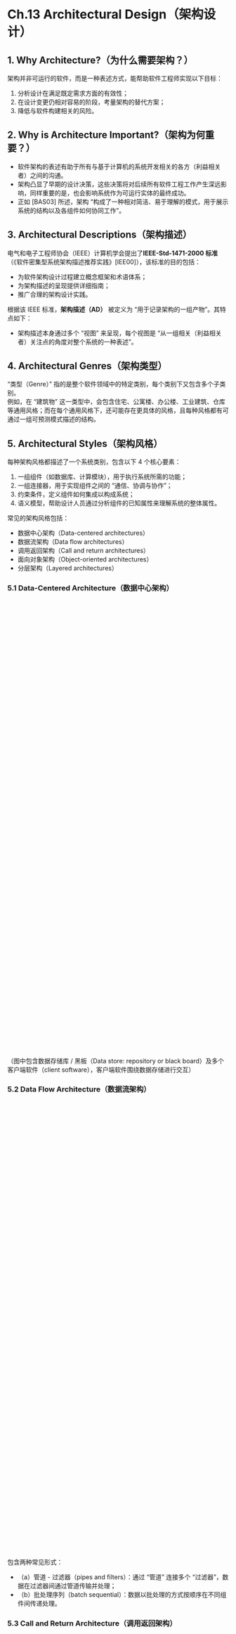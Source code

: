 # Ch.13 Architectural Design（架构设计）

## 1. Why Architecture?（为什么需要架构？）

架构并非可运行的软件，而是一种表述方式，能帮助软件工程师实现以下目标：

  

1. 分析设计在满足既定需求方面的有效性；
2. 在设计变更仍相对容易的阶段，考量架构的替代方案；
3. 降低与软件构建相关的风险。

## 2. Why is Architecture Important?（架构为何重要？）

- 软件架构的表述有助于所有与基于计算机的系统开发相关的各方（利益相关者）之间的沟通。
- 架构凸显了早期的设计决策，这些决策将对后续所有软件工程工作产生深远影响，同样重要的是，也会影响系统作为可运行实体的最终成功。
- 正如 [BAS03] 所述，架构 “构成了一种相对简洁、易于理解的模式，用于展示系统的结构以及各组件如何协同工作”。

## 3. Architectural Descriptions（架构描述）

电气和电子工程师协会（IEEE）计算机学会提出了**IEEE-Std-1471-2000 标准**（《软件密集型系统架构描述推荐实践》[IEE00]），该标准的目的包括：

  

- 为软件架构设计过程建立概念框架和术语体系；
- 为架构描述的呈现提供详细指南；
- 推广合理的架构设计实践。

  

根据该 IEEE 标准，**架构描述（AD）** 被定义为 “用于记录架构的一组产物”。其特点如下：

  

- 架构描述本身通过多个 “视图” 来呈现，每个视图是 “从一组相关（利益相关者）关注点的角度对整个系统的一种表述”。

## 4. Architectural Genres（架构类型）

“类型（Genre）” 指的是整个软件领域中的特定类别，每个类别下又包含多个子类别。  
例如，在 “建筑物” 这一类型中，会包含住宅、公寓楼、办公楼、工业建筑、仓库等通用风格；而在每个通用风格下，还可能存在更具体的风格，且每种风格都有可通过一组可预测模式描述的结构。

## 5. Architectural Styles（架构风格）

每种架构风格都描述了一个系统类别，包含以下 4 个核心要素：

  

1. 一组组件（如数据库、计算模块），用于执行系统所需的功能；
2. 一组连接器，用于实现组件之间的 “通信、协调与协作”；
3. 约束条件，定义组件如何集成以构成系统；
4. 语义模型，帮助设计人员通过分析组件的已知属性来理解系统的整体属性。

  

常见的架构风格包括：

  

- 数据中心架构（Data-centered architectures）
- 数据流架构（Data flow architectures）
- 调用返回架构（Call and return architectures）
- 面向对象架构（Object-oriented architectures）
- 分层架构（Layered architectures）

### 5.1 Data-Centered Architecture（数据中心架构）

![](data:image/svg+xml,%3csvg%20xmlns=%27http://www.w3.org/2000/svg%27%20version=%271.1%27%20width=%27400%27%20height=%27256%27/%3e)![数据中心架构图](data:image/svg+xml;base64,PHN2ZyB3aWR0aD0iNDAwIiBoZWlnaHQ9IjI1NiIgdmVyc2lvbj0iMS4xIiB4bWxucz0iaHR0cDovL3d3dy53My5vcmcvMjAwMC9zdmciPjwvc3ZnPg==)![](data:image/svg+xml,%3csvg%20xmlns=%27http://www.w3.org/2000/svg%27%20version=%271.1%27%20width=%27400%27%20height=%27256%27/%3e)![image](data:image/svg+xml;base64,PHN2ZyB3aWR0aD0iNDAwIiBoZWlnaHQ9IjI1NiIgdmVyc2lvbj0iMS4xIiB4bWxucz0iaHR0cDovL3d3dy53My5vcmcvMjAwMC9zdmciPjwvc3ZnPg==)

  
（图中包含数据存储库 / 黑板（Data store: repository or black board）及多个客户端软件（client software），客户端软件围绕数据存储进行交互）

### 5.2 Data Flow Architecture（数据流架构）

![](data:image/svg+xml,%3csvg%20xmlns=%27http://www.w3.org/2000/svg%27%20version=%271.1%27%20width=%27400%27%20height=%27256%27/%3e)![数据流架构图](data:image/svg+xml;base64,PHN2ZyB3aWR0aD0iNDAwIiBoZWlnaHQ9IjI1NiIgdmVyc2lvbj0iMS4xIiB4bWxucz0iaHR0cDovL3d3dy53My5vcmcvMjAwMC9zdmciPjwvc3ZnPg==)![](data:image/svg+xml,%3csvg%20xmlns=%27http://www.w3.org/2000/svg%27%20version=%271.1%27%20width=%27400%27%20height=%27256%27/%3e)![image](data:image/svg+xml;base64,PHN2ZyB3aWR0aD0iNDAwIiBoZWlnaHQ9IjI1NiIgdmVyc2lvbj0iMS4xIiB4bWxucz0iaHR0cDovL3d3dy53My5vcmcvMjAwMC9zdmciPjwvc3ZnPg==)

  
包含两种常见形式：

  

- （a）管道 - 过滤器（pipes and filters）：通过 “管道” 连接多个 “过滤器”，数据在过滤器间通过管道传输并处理；
- （b）批处理序列（batch sequential）：数据以批处理的方式按顺序在不同组件间传递处理。

### 5.3 Call and Return Architecture（调用返回架构）

![](data:image/svg+xml,%3csvg%20xmlns=%27http://www.w3.org/2000/svg%27%20version=%271.1%27%20width=%27400%27%20height=%27256%27/%3e)![调用返回架构图](data:image/svg+xml;base64,PHN2ZyB3aWR0aD0iNDAwIiBoZWlnaHQ9IjI1NiIgdmVyc2lvbj0iMS4xIiB4bWxucz0iaHR0cDovL3d3dy53My5vcmcvMjAwMC9zdmciPjwvc3ZnPg==)![](data:image/svg+xml,%3csvg%20xmlns=%27http://www.w3.org/2000/svg%27%20version=%271.1%27%20width=%27400%27%20height=%27256%27/%3e)![image](data:image/svg+xml;base64,PHN2ZyB3aWR0aD0iNDAwIiBoZWlnaHQ9IjI1NiIgdmVyc2lvbj0iMS4xIiB4bWxucz0iaHR0cDovL3d3dy53My5vcmcvMjAwMC9zdmciPjwvc3ZnPg==)

  
（图中展示了调用的 “扇出（fan-out）”“扇入（fan-in）”、调用深度（depth）和宽度（width）等特性，体现了组件间的调用关系）

### 5.4 Layered Architecture（分层架构）

![](data:image/svg+xml,%3csvg%20xmlns=%27http://www.w3.org/2000/svg%27%20version=%271.1%27%20width=%27400%27%20height=%27256%27/%3e)![分层架构图](data:image/svg+xml;base64,PHN2ZyB3aWR0aD0iNDAwIiBoZWlnaHQ9IjI1NiIgdmVyc2lvbj0iMS4xIiB4bWxucz0iaHR0cDovL3d3dy53My5vcmcvMjAwMC9zdmciPjwvc3ZnPg==)![](data:image/svg+xml,%3csvg%20xmlns=%27http://www.w3.org/2000/svg%27%20version=%271.1%27%20width=%27400%27%20height=%27256%27/%3e)![image](data:image/svg+xml;base64,PHN2ZyB3aWR0aD0iNDAwIiBoZWlnaHQ9IjI1NiIgdmVyc2lvbj0iMS4xIiB4bWxucz0iaHR0cDovL3d3dy53My5vcmcvMjAwMC9zdmciPjwvc3ZnPg==)

  
（图中展示了不同层级的组件（components），各层级按特定规则交互，上层组件通常依赖下层组件提供的服务）

## 6. Architectural Patterns（架构模式）

架构模式针对系统设计中的特定问题场景提供解决方案，常见模式如下：

### 6.1 并发模式（Concurrency）

适用于需模拟并行方式处理多个任务的应用场景，常见模式：

  

- 操作系统进程管理模式（operating system process management pattern）
- 任务调度器模式（task scheduler pattern）

### 6.2 持久化模式（Persistence）

“持久化” 指数据在创建它的进程执行结束后仍能保留，常见模式：

  

- 数据库管理系统模式：将数据库管理系统（DBMS）的存储和检索能力应用于应用架构；
- 应用级持久化模式：在应用架构中内置持久化功能。

### 6.3 分布式模式（Distribution）

解决分布式环境中系统或系统内组件间的通信方式问题，核心模式：

  

- 中介者模式（Broker）：“中介者” 作为客户端组件与服务器组件之间的 “中间人”，协调两者的通信。

## 7. Architectural Design（架构设计流程）

架构设计需遵循以下关键步骤：

### 7.1 明确软件上下文（Place Software into Context）

设计需定义与软件交互的外部实体（其他系统、设备、人员）以及交互的性质。

### 7.2 识别架构原型（Identify Architectural Archetypes）

“原型（Archetype）” 是一种抽象（类似类），代表系统行为的一个元素。

### 7.3 定义并细化组件结构（Define & Refine Component Structure）

设计人员通过定义和细化实现每个原型的软件组件，明确系统的结构。

#### 7.3.1 Architectural Context（架构上下文）

![](data:image/svg+xml,%3csvg%20xmlns=%27http://www.w3.org/2000/svg%27%20version=%271.1%27%20width=%27400%27%20height=%27256%27/%3e)![SafeHome架构上下文图](data:image/svg+xml;base64,PHN2ZyB3aWR0aD0iNDAwIiBoZWlnaHQ9IjI1NiIgdmVyc2lvbj0iMS4xIiB4bWxucz0iaHR0cDovL3d3dy53My5vcmcvMjAwMC9zdmciPjwvc3ZnPg==)![](data:image/svg+xml,%3csvg%20xmlns=%27http://www.w3.org/2000/svg%27%20version=%271.1%27%20width=%27400%27%20height=%27256%27/%3e)![image](data:image/svg+xml;base64,PHN2ZyB3aWR0aD0iNDAwIiBoZWlnaHQ9IjI1NiIgdmVyc2lvbj0iMS4xIiB4bWxucz0iaHR0cDovL3d3dy53My5vcmcvMjAwMC9zdmciPjwvc3ZnPg==)

  
（以 SafeHome 安全系统为例，展示了目标系统（target system: SafeHome surveillance Security Function）与外部实体如互联网产品控制面板（Internet-based Product control panel）、房主（homeowner）、传感器（sensors）等的交互关系）

#### 7.3.2 Archetypes（原型示例）

![](data:image/svg+xml,%3csvg%20xmlns=%27http://www.w3.org/2000/svg%27%20version=%271.1%27%20width=%27400%27%20height=%27256%27/%3e)![SafeHome安全功能原型UML图](data:image/svg+xml;base64,PHN2ZyB3aWR0aD0iNDAwIiBoZWlnaHQ9IjI1NiIgdmVyc2lvbj0iMS4xIiB4bWxucz0iaHR0cDovL3d3dy53My5vcmcvMjAwMC9zdmciPjwvc3ZnPg==)![](data:image/svg+xml,%3csvg%20xmlns=%27http://www.w3.org/2000/svg%27%20version=%271.1%27%20width=%27400%27%20height=%27256%27/%3e)![image](data:image/svg+xml;base64,PHN2ZyB3aWR0aD0iNDAwIiBoZWlnaHQ9IjI1NiIgdmVyc2lvbj0iMS4xIiB4bWxucz0iaHR0cDovL3d3dy53My5vcmcvMjAwMC9zdmciPjwvc3ZnPg==)

  
（图 10.7：SafeHome 安全功能原型的 UML 关系图（改编自 [BOS00]），包含控制器（Controller）、节点（Node）、检测器（Detector）、指示器（Indicator）等原型及其通信关系）

#### 7.3.3 Component Structure（组件结构）

![](data:image/svg+xml,%3csvg%20xmlns=%27http://www.w3.org/2000/svg%27%20version=%271.1%27%20width=%27400%27%20height=%27256%27/%3e)![组件结构图](data:image/svg+xml;base64,PHN2ZyB3aWR0aD0iNDAwIiBoZWlnaHQ9IjI1NiIgdmVyc2lvbj0iMS4xIiB4bWxucz0iaHR0cDovL3d3dy53My5vcmcvMjAwMC9zdmciPjwvc3ZnPg==)![](data:image/svg+xml,%3csvg%20xmlns=%27http://www.w3.org/2000/svg%27%20version=%271.1%27%20width=%27400%27%20height=%27256%27/%3e)![image](data:image/svg+xml;base64,PHN2ZyB3aWR0aD0iNDAwIiBoZWlnaHQ9IjI1NiIgdmVyc2lvbj0iMS4xIiB4bWxucz0iaHR0cDovL3d3dy53My5vcmcvMjAwMC9zdmciPjwvc3ZnPg==)

#### 7.3.4 Refined Component Structure（细化的组件结构）

![](data:image/svg+xml,%3csvg%20xmlns=%27http://www.w3.org/2000/svg%27%20version=%271.1%27%20width=%27400%27%20height=%27256%27/%3e)![细化组件结构图](data:image/svg+xml;base64,PHN2ZyB3aWR0aD0iNDAwIiBoZWlnaHQ9IjI1NiIgdmVyc2lvbj0iMS4xIiB4bWxucz0iaHR0cDovL3d3dy53My5vcmcvMjAwMC9zdmciPjwvc3ZnPg==)![](data:image/svg+xml,%3csvg%20xmlns=%27http://www.w3.org/2000/svg%27%20version=%271.1%27%20width=%27400%27%20height=%27256%27/%3e)![image](data:image/svg+xml;base64,PHN2ZyB3aWR0aD0iNDAwIiBoZWlnaHQ9IjI1NiIgdmVyc2lvbj0iMS4xIiB4bWxucz0iaHR0cDovL3d3dy53My5vcmcvMjAwMC9zdmciPjwvc3ZnPg==)

  
（以 SafeHome 系统为例，细化后的组件包括执行器（Executive）、外部通信管理（External Communication Management）、安全控制（Security Control）、互联网接口（Internet Interface）、检测器处理（detector processing）、警报面板管理（alarm panel management）等）

## 8. Architectural Considerations（架构设计需考量的因素）

- **简洁性（Economy）**：优秀的软件架构应简洁明了，依靠抽象减少不必要的细节。
- **可追溯性（Visibility）**：架构决策及其背后的原因，应对后续审查模型的软件工程师清晰可见。
- **关注点分离（Spacing）**：在设计中分离不同关注点，同时避免引入隐藏的依赖关系。
- **一致性（Symmetry）**：架构的对称性意味着系统在属性上是一致且平衡的。
- **自组织性（Emergence）**：系统应具备涌现式、自组织的行为和控制能力。

## 9. Architectural Decision Documentation（架构决策文档）

文档编写需遵循以下原则：

  

1. 确定每个决策所需的信息项；
2. 定义每个决策与相应需求之间的关联；
3. 提供状态变更机制，以支持评估替代决策；
4. 定义决策间的前置依赖关系，确保可追溯性；
5. 将重要决策与决策产生的架构视图关联；
6. 在决策制定过程中及时记录并沟通所有决策。

## 10. Architectural Tradeoff Analysis（架构权衡分析）

分析流程分为 6 个步骤：

  

1. 收集场景（Collect scenarios）；
2. 获取需求、约束条件和环境描述（Elicit requirements, constraints, and environment description）；
3. 描述为满足场景和需求而选择的架构风格 / 模式，包括模块视图（module view）、进程视图（process view）、数据流视图（data flow view）；
4. 单独评估每个质量属性（Evaluate quality attributes in isolation）；
5. 确定特定架构风格下，质量属性对各种架构属性的敏感性（Identify sensitivity of quality attributes to architectural attributes）；
6. 利用步骤 5 的敏感性分析，评估步骤 3 中提出的候选架构（Critique candidate architectures）。

## 11. Architectural Complexity（架构复杂性）

如 [Zha98] 所述，可通过分析架构内组件间的依赖关系来评估拟议架构的整体复杂性，主要依赖类型包括：

  

- **共享依赖（Sharing dependencies）**：使用同一资源的消费者之间，或为同一消费者提供资源的生产者之间的依赖关系；
- **流依赖（Flow dependencies）**：资源的生产者与消费者之间的依赖关系；
- **约束依赖（Constrained dependencies）**：一组活动间控制流相对顺序的约束关系。

## 12. ADL（架构描述语言）

**架构描述语言（Architectural Description Language, ADL）** 为描述软件架构提供了语义和语法支持，能帮助设计人员实现以下操作：

  

- 分解架构组件（decompose architectural components）；
- 将单个组件组合成更大的架构块（compose components into larger architectural blocks）；
- 表示组件间的接口（连接机制）（represent interfaces between components）。

## 13. Architecture Reviews（架构评审）

架构评审的核心目标和方式：

  

- 评估软件架构满足系统质量需求的能力，并识别潜在风险；
- 可在早期发现设计问题，从而降低项目成本；
- 通常采用基于经验的评审、原型评估、场景评审和检查清单等方法。

### 13.1 Pattern-Based Architecture Review（基于模式的架构评审）

评审流程如下：

  

1. 通过梳理用例，识别并讨论质量属性；
2. 结合系统需求，讨论系统架构图；
3. 识别所使用的架构模式，并将系统结构与模式结构进行匹配；
4. 利用现有文档和用例，确定每个模式对质量属性的影响；
5. 识别设计中使用的架构模式所引发的所有质量问题；
6. 总结会议中发现的问题，并修订 “行走骨架（walking skeleton）”（即系统的核心架构原型）。

## 14. Agility and Architecture（敏捷与架构）

在敏捷开发中整合架构设计的方法：

  

- 为避免返工，在编码前利用用户故事（user stories）创建并演进架构模型（“行走骨架”）；
- 采用混合模型，允许软件架构师向不断演进的故事板中贡献用户故事；
- 运行良好的敏捷项目会在每个冲刺（sprint）中交付可工作的产物；
- 对冲刺中产生的代码进行评审，可作为一种有效的架构评审方式。